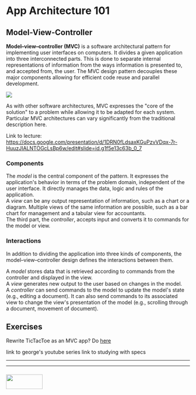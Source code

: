 App Architecture 101
===

Model-View-Controller
---
**Model–view–controller (MVC)** is a software architectural pattern for implementing user interfaces on computers. It divides a given application into three interconnected parts. This is done to separate internal representations of information from the ways information is presented to, and accepted from, the user. The MVC design pattern decouples these major components allowing for efficient code reuse and parallel development.

<img src="https://upload.wikimedia.org/wikipedia/commons/thumb/a/a0/MVC-Process.svg/200px-MVC-Process.svg.png">

As with other software architectures, MVC expresses the "core of the solution" to a problem while allowing it to be adapted for each system. Particular MVC architectures can vary significantly from the traditional description here.

Link to lecture: https://docs.google.com/presentation/d/1DRN0fLdsaxKGuPzvVDqx-7r-HuuzJIALNTOGcLsBp6w/edit#slide=id.g1f5e13c63b_0_7

### Components
The _model_ is the central component of the pattern. It expresses the application's behavior in terms of the problem domain, independent of the user interface. It directly manages the data, logic and rules of the application. <br>
A _view_ can be any output representation of information, such as a chart or a diagram. Multiple views of the same information are possible, such as a bar chart for management and a tabular view for accountants. <br>
The third part, the _controller_, accepts input and converts it to commands for the model or view.

### Interactions
In addition to dividing the application into three kinds of components, the model–view–controller design defines the interactions between them.

A _model_ stores data that is retrieved according to commands from the controller and displayed in the view. <br>
A _view_ generates new output to the user based on changes in the model. <br>
A _controller_ can send commands to the model to update the model's state (e.g., editing a document). It can also send commands to its associated view to change the view's presentation of the model (e.g., scrolling through a document, movement of document).

Exercises
---
Rewrite TicTacToe as an MVC app?
Do [here](https://github.com/jankeLearning/content-code/tree/master/Week%202/2-tictapps)

link to george's youtube series
link to studying with specs

___
___
### <a href="http://elewa.education/blog" target="_blank"><img src="https://user-images.githubusercontent.com/18554853/34921062-506450ae-f97d-11e7-875f-6feeb26ad72d.png" width="100" height="40"/></a>